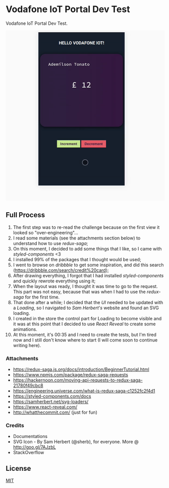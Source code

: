 # Vodafone IoT Portal Dev Test

Vodafone IoT Portal Dev Test.

![How it works](./vodafone-iot.gif)

## Full Process

1. The first step was to re-read the challenge because on the first view it looked so "over-engineering"...
2. I read some materials (see the attachments section below) to understand how to use _redux-saga_;
3. On this moment, I decided to add some things that I like, so I came with _styled-components_ <3
4. I installed 99% of the packages that I thought would be used;
5. I went to browse on _dribbble_ to get some inspiration, and did this search (https://dribbble.com/search/credit%20card);
6. After drawing everything, I forgot that I had installed _styled-components_ and quickly rewrote everything using it;
7. When the layout was ready, I thought it was time to go to the request. This part was not easy, because that was when I had to use the _redux-saga_ for the first time.
8. That done after a while; I decided that the _UI_ needed to be updated with a _Loading_, so I navigated to *Sam Herbert's* website and found an SVG loading.
9. I created in the store the control part for Loading to become visible and it was at this point that I decided to use _React Reveal_ to create some animations.
10. At this moment, it's 00:35 and I need to create the tests, but I'm tired now and I still don't know where to start (I will come soon to continue writing here).

### Attachments

- https://redux-saga.js.org/docs/introduction/BeginnerTutorial.html
- https://www.npmjs.com/package/redux-saga-requests
- https://hackernoon.com/moving-api-requests-to-redux-saga-21780f49cbc8
- https://engineering.universe.com/what-is-redux-saga-c1252fc2f4d1
- https://styled-components.com/docs
- https://samherbert.net/svg-loaders/
- https://www.react-reveal.com/
- http://whatthecommit.com/ (just for fun)

### Credits
- Documentations
- SVG Icon - By Sam Herbert (@sherb), for everyone. More @ http://goo.gl/7AJzbL
- StackOverflow

## License
[MIT](LICENSE)